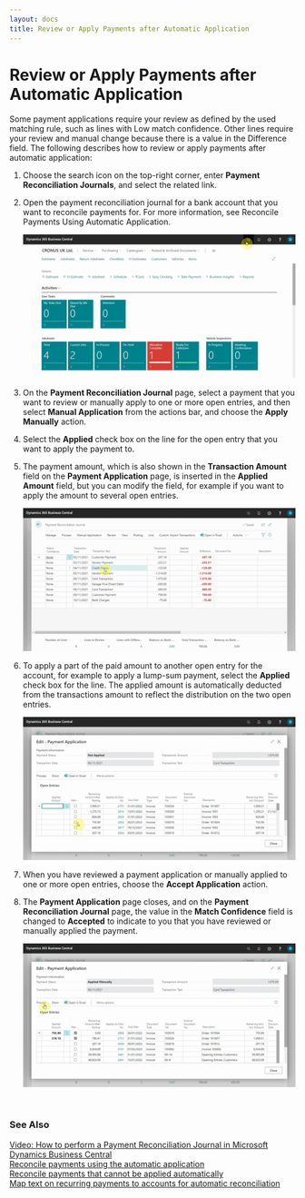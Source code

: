 ```yaml
---
layout: docs
title: Review or Apply Payments after Automatic Application 
---
```


# Review or Apply Payments after Automatic Application 
Some payment applications require your review as defined by the used matching rule, such as lines with Low match confidence. Other lines require your review and manual change because there is a value in the Difference field. The following describes how to review or apply payments after automatic application:
1. Choose the search icon on the top-right corner, enter **Payment Reconciliation Journals**, and select the related link.
2. Open the payment reconciliation journal for a bank account that you want to reconcile payments for. For more information, see Reconcile Payments Using Automatic Application.

   ![](media/garagehive-payment-reconciliation-review1.gif)

3. On the **Payment Reconciliation Journal** page, select a payment that you want to review or manually apply to one or more open entries, and then select **Manual Application** from the actions bar, and choose the **Apply Manually** action.
4. Select the **Applied** check box on the line for the open entry that you want to apply the payment to.
5. The payment amount, which is also shown in the **Transaction Amount** field on the **Payment Application** page, is inserted in the **Applied Amount** field, but you can modify the field, for example if you want to apply the amount to several open entries.

   ![](media/garagehive-payment-reconciliation-review2.gif)

6. To apply a part of the paid amount to another open entry for the account, for example to apply a lump-sum payment, select the **Applied** check box for the line. The applied amount is automatically deducted from the transactions amount to reflect the distribution on the two open entries.

   ![](media/garagehive-payment-reconciliation-review3.gif)

7. When you have reviewed a payment application or manually applied to one or more open entries, choose the **Accept Application** action.
8. The **Payment Application** page closes, and on the **Payment Reconciliation Journal** page, the value in the **Match Confidence** field is changed to **Accepted** to indicate to you that you have reviewed or manually applied the payment.

   ![](media/garagehive-payment-reconciliation-review4.gif)

<br>

### **See Also**

[Video: How to perform a Payment Reconciliation Journal in Microsoft Dynamics Business Central](https://www.youtube.com/watch?v=WiAnm_VUQVQ) \
[Reconcile payments using the automatic application](garagehive-reconcile-payments-using-automatic-application.html) \
[Reconcile payments that cannot be applied automatically](garagehive-reconcile-payments-that-cannot-be-applied-automatically.html) \
[Map text on recurring payments to accounts for automatic reconciliation](garagehive-map-text-on-recurring-payments-to-accounts-for-automatic-reconciliation.html) 